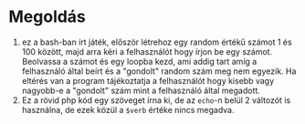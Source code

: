 # Megoldás
1. ez a bash-ban írt játék, először létrehoz egy random értékű számot 1 és 100 között, majd arra kéri a felhasználót hogy írjon be egy számot. Beolvassa a számot és egy loopba kezd, ami addig tart amíg a felhasználó által beírt és a "gondolt" random szám meg nem egyezik. Ha eltérés van a program tájékoztatja a felhasználót hogy kisebb vagy nagyobb-e a "gondolt" szám mint a felhasználó által megadott.
2. Ez a rövid php kód egy szöveget írna ki, de az `echo`-n belül 2 változót is használna, de ezek közül a `$verb` értéke nincs megadva.